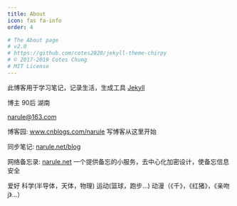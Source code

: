 ```yaml
---
title: About
icon: fas fa-info
order: 4

# The About page
# v2.0
# https://github.com/cotes2020/jekyll-theme-chirpy
# © 2017-2019 Cotes Chung
# MIT License
---
```


此博客用于学习笔记，记录生活，生成工具 <a href="https://jekyllrb.com/" target="_blank">Jekyll</a>

博主 90后 湖南 




narule@163.com

博客园: <a href="http://www.cnblogs.com/narule">www.cnblogs.com/narule</a> 写博客从这里开始

同步笔记: <a href="http://www.narule.net/blog">narule.net/blog</a>

网络备忘录: <a href="http://www.narule.net" target="_blank">narule.net</a>  一个提供备忘的小服务，去中心化加密设计，使备忘信息安全

















爱好
科学(半导体，天体，物理)
运动(篮球，跑步...)
动漫（《千》，《红猪》，《亲吻j》...）
